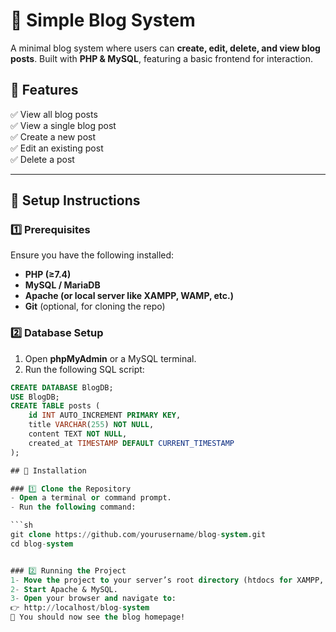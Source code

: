 # 📝 Simple Blog System  

A minimal blog system where users can **create, edit, delete, and view blog posts**. Built with **PHP & MySQL**, featuring a basic frontend for interaction.  

## 🚀 Features  
✅ View all blog posts  
✅ View a single blog post  
✅ Create a new post  
✅ Edit an existing post  
✅ Delete a post  

---

## 📌 Setup Instructions  

### 1️⃣ Prerequisites  
Ensure you have the following installed:  
- **PHP (≥7.4)**  
- **MySQL / MariaDB**  
- **Apache (or local server like XAMPP, WAMP, etc.)**  
- **Git** (optional, for cloning the repo)  

### 2️⃣ Database Setup  
1. Open **phpMyAdmin** or a MySQL terminal.  
2. Run the following SQL script:  

```sql
CREATE DATABASE BlogDB;
USE BlogDB;
CREATE TABLE posts (
    id INT AUTO_INCREMENT PRIMARY KEY,
    title VARCHAR(255) NOT NULL,
    content TEXT NOT NULL,
    created_at TIMESTAMP DEFAULT CURRENT_TIMESTAMP
);

## 🔧 Installation  

### 1️⃣ Clone the Repository  
- Open a terminal or command prompt.  
- Run the following command:  

```sh
git clone https://github.com/yourusername/blog-system.git
cd blog-system


### 2️⃣ Running the Project
1- Move the project to your server’s root directory (htdocs for XAMPP, www for WAMP).
2- Start Apache & MySQL.
3- Open your browser and navigate to:
👉 http://localhost/blog-system
🚀 You should now see the blog homepage!
